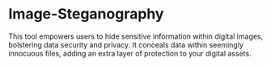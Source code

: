 # Image-Steganography
This tool empowers users to hide sensitive information within digital images, bolstering data security and privacy. It conceals data within seemingly innocuous files, adding an extra layer of protection to your digital assets.
